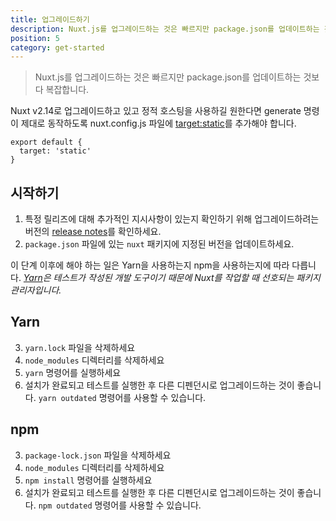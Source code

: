 ```yaml
---
title: 업그레이드하기
description: Nuxt.js를 업그레이드하는 것은 빠르지만 package.json를 업데이트하는 것보다 복잡합니다.
position: 5
category: get-started
---
```


> Nuxt.js를 업그레이드하는 것은 빠르지만 package.json를 업데이트하는 것보다 복잡합니다.

Nuxt v2.14로 업그레이드하고 있고 정적 호스팅을 사용하길 원한다면 generate 명령이 제대로 동작하도록 nuxt.config.js 파일에 [target:static](/docs/2.x/features/deployment-targets#static-hosting)를 추가해야 합니다.

```js{}[nuxt.config.js]
export default {
  target: 'static'
}
```

## 시작하기

1. 특정 릴리즈에 대해 추가적인 지시사항이 있는지 확인하기 위해 업그레이드하려는 버전의 [release notes](/docs/release-notes)를 확인하세요.
2. `package.json` 파일에 있는 `nuxt` 패키지에 지정된 버전을 업데이트하세요.

이 단계 이후에 해야 하는 일은 Yarn을 사용하는지 npm을 사용하는지에 따라 다릅니다. _[Yarn](https://yarnpkg.com/en/docs/usage)은 테스트가 작성된 개발 도구이기 때문에 Nuxt를 작업할 때 선호되는 패키지 관리자입니다._

## Yarn

3. `yarn.lock` 파일을 삭제하세요
4. `node_modules` 디렉터리를 삭제하세요
5. `yarn` 명령어를 실행하세요
6. 설치가 완료되고 테스트를 실행한 후 다른 디펜던시로 업그레이드하는 것이 좋습니다. `yarn outdated` 명령어를 사용할 수 있습니다.

## npm

3. `package-lock.json` 파일을 삭제하세요
4. `node_modules` 디렉터리를 삭제하세요
5. `npm install` 명령어를 실행하세요
6. 설치가 완료되고 테스트를 실행한 후 다른 디펜던시로 업그레이드하는 것이 좋습니다. `npm outdated` 명령어를 사용할 수 있습니다.

